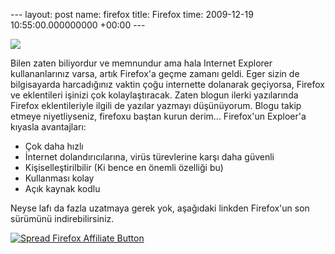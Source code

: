 --- layout: post name: firefox title: Firefox time: 2009-12-19 10:55:00.000000000 +00:00 ---

[![](http://www.mozilla.com/img/tignish/about/logo/download/logo-wordmark-version.png)](http://www.mozilla.com/img/tignish/about/logo/download/logo-wordmark-version.png)

Bilen zaten biliyordur ve memnundur ama hala Internet Explorer kullananlarınız varsa, artık Firefox'a geçme zamanı geldi. Eger sizin de bilgisayarda harcadığınız vaktin çoğu internette dolanarak geçiyorsa, Firefox ve eklentileri işinizi çok kolaylaştıracak. Zaten blogun ilerki yazılarında Firefox eklentileriyle ilgili de yazılar yazmayı düşünüyorum. Blogu takip etmeye niyetliyseniz, firefoxu baştan kurun derim...
Firefox'un Exploer'a kıyasla avantajları:

-   Çok daha hızlı
-   İnternet dolandırıcılarına, virüs türevlerine karşı daha güvenli
-   Kişiselleştirilbilir (Ki bence en önemli özelliği bu)
-   Kullanması kolay
-   Açık kaynak kodlu

Neyse lafı da fazla uzatmaya gerek yok, aşağıdaki linkden Firefox'un son sürümünü indirebilirsiniz.

[![Spread Firefox Affiliate Button](http://sfx-images.mozilla.org/affiliates/Buttons/Firefox3.5/120x240_orange.png)](http://www.mozilla.com/en-US/?from=sfx&uid=0&t=454)

